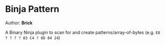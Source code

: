 # Binja Pattern
Author: **Brick**

A Binary Ninja plugin to scan for and create patterns/array-of-bytes (e.g. `E8 ? ? ? ? 83 C4 ? 8D 84 24`)
